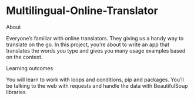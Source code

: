# Multilingual-Online-Translator
About

Everyone’s familiar with online translators. They giving us a handy way to translate on the go. In this project, you’re about to write an app that translates the words you type and gives you many usage examples based on the context.

Learning outcomes

You will learn to work with loops and conditions, pip and packages. You’ll be talking to the web with requests and handle the data with BeautifulSoup libraries.
